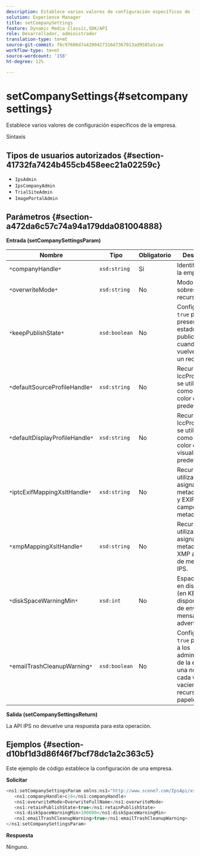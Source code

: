 ```yaml
---
description: Establece varios valores de configuración específicos de la empresa.
solution: Experience Manager
title: setCompanySettings
feature: Dynamic Media Classic,SDK/API
role: Desarrollador, administrador
translation-type: tm+mt
source-git-commit: f6c97606d7a4209427316d7367013ad9585a5cae
workflow-type: tm+mt
source-wordcount: '158'
ht-degree: 12%

---
```



# setCompanySettings{#setcompanysettings}

Establece varios valores de configuración específicos de la empresa.

Sintaxis

## Tipos de usuarios autorizados {#section-41732fa7424b455cb458eec21a02259c}

* `IpsAdmin`
* `IpsCompanyAdmin`
* `TrialSiteAdmin`
* `ImagePortalAdmin`

## Parámetros {#section-a472da6c57c74a94a179dda081004888}

**Entrada (setCompanySettingsParam)**

| Nombre | Tipo | Obligatorio | Descripción |
|---|---|---|---|
| `*`companyHandle`*` | `xsd:string` | Sí | Identificador de la empresa. |
| `*`overwriteMode`*` | `xsd:string` | No | Modo de sobrescritura de recursos. |
| `*`keepPublishState`*` | `xsd:boolean` | No | Configúrelo en `true` para preservar el estado de publicación cuando se vuelve a cargar un recurso. |
| `*`defaultSourceProfileHandle`*` | `xsd:string` | No | Recurso IccProfile que se utilizará como perfil de color de origen predeterminado. |
| `*`defaultDisplayProfileHandle`*` | `xsd:string` | No | Recurso IccProfile que se utilizará como perfil de color de visualización predeterminado. |
| `*`iptcExifMappingXsltHandle`*` | `xsd:string` | No | Recurso XSL utilizado para asignar metadatos IPTC y EXIF a campos de metadatos IPS. |
| `*`xmpMappingXsltHandle`*` | `xsd:string` | No | Recurso XSL utilizado para asignar metadatos de XMP a campos de metadatos IPS. |
| `*`diskSpaceWarningMin`*` | `xsd:int` | No | Espacio mínimo en disco libre (en KB) disponible antes de enviar un mensaje de advertencia. |
| `*`emailTrashCleanupWarning`*` | `xsd:boolean` | No | Configúrelo en `true` para enviar a los administradores de la empresa una notificación cada vez que se vacíen los recursos de la papelera. |

**Salida (setCompanySettingsReturn)**

La API IPS no devuelve una respuesta para esta operación.

## Ejemplos {#section-d10bf1d3d86f46f7bcf78dc1a2c363c5}

Este ejemplo de código establece la configuración de una empresa.

**Solicitar**

```java
<ns1:setCompanySettingsParam xmlns:ns1="http://www.scene7.com/IpsApi/xsd/2008-01-15">
   <ns1:companyHandle>c|6</ns1:companyHandle>
   <ns1:overwriteMode>OverwriteFullName</ns1:overwriteMode>
   <ns1:retainPublishState>true</ns1:retainPublishState>
   <ns1:diskSpaceWarningMin>100000</ns1:diskSpaceWarningMin>
   <ns1:emailTrashCleanupWarning>true</ns1:emailTrashCleanupWarning>
</ns1:setCompanySettingsParam>
```

**Respuesta**

Ninguno.
